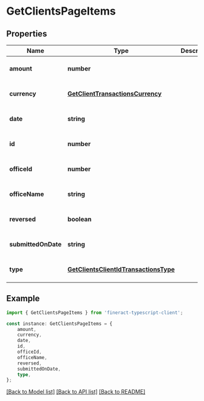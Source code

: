 # GetClientsPageItems


## Properties

Name | Type | Description | Notes
------------ | ------------- | ------------- | -------------
**amount** | **number** |  | [optional] [default to undefined]
**currency** | [**GetClientTransactionsCurrency**](GetClientTransactionsCurrency.md) |  | [optional] [default to undefined]
**date** | **string** |  | [optional] [default to undefined]
**id** | **number** |  | [optional] [default to undefined]
**officeId** | **number** |  | [optional] [default to undefined]
**officeName** | **string** |  | [optional] [default to undefined]
**reversed** | **boolean** |  | [optional] [default to undefined]
**submittedOnDate** | **string** |  | [optional] [default to undefined]
**type** | [**GetClientsClientIdTransactionsType**](GetClientsClientIdTransactionsType.md) |  | [optional] [default to undefined]

## Example

```typescript
import { GetClientsPageItems } from 'fineract-typescript-client';

const instance: GetClientsPageItems = {
    amount,
    currency,
    date,
    id,
    officeId,
    officeName,
    reversed,
    submittedOnDate,
    type,
};
```

[[Back to Model list]](../README.md#documentation-for-models) [[Back to API list]](../README.md#documentation-for-api-endpoints) [[Back to README]](../README.md)
